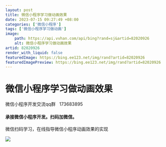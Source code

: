 ```yaml
---
layout: post
title: 微信小程序学习做动画效果
date: 2023-07-15 09:27:49 +08:00
categories: ['微信小程序']
tags: ['微信小程序学习做动画']
image:
    path: https://api.vvhan.com/api/bing?rand=sj&artid=82020926
    alt: 微信小程序学习做动画效果
artid: 82020926
render_with_liquid: false
featuredImage: https://bing.ee123.net/img/rand?artid=82020926
featuredImagePreview: https://bing.ee123.net/img/rand?artid=82020926
---
```


# 微信小程序学习做动画效果

微信小程序开发交流qq群   173683895

#### 承接微信小程序开发。扫码加微信。

微信扫码学习，在线指导微信小程序动画效果的实现

![](https://i-blog.csdnimg.cn/blog_migrate/91784121ce6597f5ecdb2261d7f5e710.jpeg)